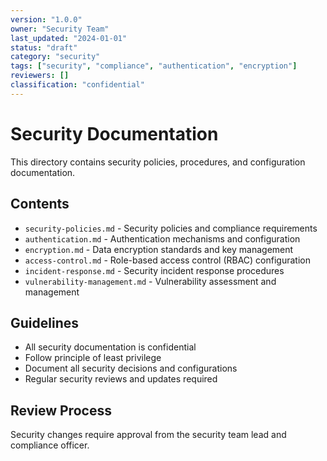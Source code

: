 ```yaml
---
version: "1.0.0"
owner: "Security Team"
last_updated: "2024-01-01"
status: "draft"
category: "security"
tags: ["security", "compliance", "authentication", "encryption"]
reviewers: []
classification: "confidential"
---
```


# Security Documentation

This directory contains security policies, procedures, and configuration documentation.


## Contents

- `security-policies.md` - Security policies and compliance requirements
- `authentication.md` - Authentication mechanisms and configuration
- `encryption.md` - Data encryption standards and key management
- `access-control.md` - Role-based access control (RBAC) configuration
- `incident-response.md` - Security incident response procedures
- `vulnerability-management.md` - Vulnerability assessment and management


## Guidelines

- All security documentation is confidential
- Follow principle of least privilege
- Document all security decisions and configurations
- Regular security reviews and updates required


## Review Process

Security changes require approval from the security team lead and compliance officer.
